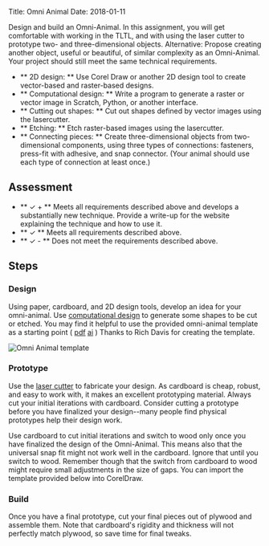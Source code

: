 Title: Omni Animal
Date: 2018-01-11

Design and build an Omni-Animal. In this assignment, you will get comfortable with working in the TLTL, and with using the laser cutter to prototype two- and three-dimensional objects. Alternative: Propose creating another object, 
useful or beautiful, of similar complexity as an Omni-Animal. Your project should still meet the same technical requirements. 

- ** 2D design: ** Use Corel Draw or another 2D design tool to create vector-based and raster-based designs. 
- ** Computational design: ** Write a program to generate a raster or vector image in Scratch, Python, or another interface.
- ** Cutting out shapes: ** Cut out shapes defined by vector images using the lasercutter. 
- ** Etching: ** Etch raster-based images using the lasercutter. 
- ** Connecting pieces: ** Create three-dimensional objects from two-dimensional components, using three types of connections: fasteners, press-fit with adhesive, and snap connector. (Your animal should use each type of connection at least once.)

## Assessment

- ** &#10003; + ** Meets all requirements described above and develops a substantially new technique. Provide a write-up for the website explaining the technique and how to use it. 
- ** &#10003; ** Meets all requirements described above.
- ** &#10003; - ** Does not meet the requirements described above.

## Steps

### Design
Using paper, cardboard, and 2D design tools, develop an idea for your omni-animal. Use <a class="module" href="{filename}/modules/scratch.md">computational design</a> to generate some shapes to be cut or etched. You may find it helpful to use the provided omni-animal template as a starting point (
    [pdf]({filename}/resources/omni_animal_template_3mm.pdf)
    [ai]({filename}/resources/omni_animal_template_3mm.ai)
) Thanks to Rich Davis for creating the template.

![Omni Animal template]({filename}/images/omni_animal.jpg)

### Prototype
Use the <a class="module" href="{filename}/modules/lasercutter.md">laser cutter</a> to fabricate your design. 
As cardboard is cheap, robust, and easy to work with, it makes an excellent prototyping material. Always cut your initial iterations with cardboard. Consider cutting a prototype before you have finalized your design--many people find 
physical prototypes help their design work. 

Use cardboard to cut initial iterations and switch to wood only once you have finalized the design of the Omni-Animal. This means also that the universal snap fit might not work well in the cardboard. Ignore that until you switch to wood. Remember though that the switch from cardboard to wood might require small adjustments in the size of gaps. You can import the template provided below into CorelDraw.

### Build
Once you have a final prototype, cut your final pieces out of plywood and assemble them. Note that cardboard's rigidity and thickness will not perfectly match plywood, so save time for final tweaks.
